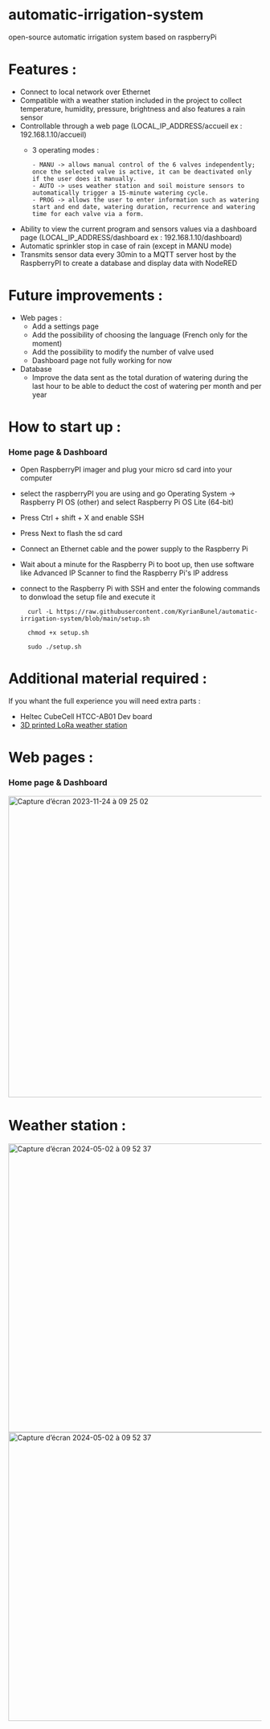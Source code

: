 # automatic-irrigation-system
open-source automatic irrigation system based on raspberryPi

# Features :
- Connect to local network over Ethernet
- Compatible with a weather station included in the project to collect temperature, humidity, pressure, brightness and also features a rain sensor
- Controllable through a web page (LOCAL_IP_ADDRESS/accueil ex : 192.168.1.10/accueil)
    - 3 operating modes :
  
          - MANU -> allows manual control of the 6 valves independently; once the selected valve is active, it can be deactivated only if the user does it manually.
          - AUTO -> uses weather station and soil moisture sensors to automatically trigger a 15-minute watering cycle.
          - PROG -> allows the user to enter information such as watering start and end date, watering duration, recurrence and watering time for each valve via a form.
- Ability to view the current program and sensors values via a dashboard page (LOCAL_IP_ADDRESS/dashboard ex : 192.168.1.10/dashboard)
- Automatic sprinkler stop in case of rain (except in MANU mode)
- Transmits sensor data every 30min to a MQTT server host by the RaspberryPI to create a database and display data with NodeRED

# Future improvements :
- Web pages :
    - Add a settings page
    - Add the possibility of choosing the language (French only for the moment)
    - Add the possibility to modify the number of valve used
    - Dashboard page not fully working for now
- Database 
    - Improve the data sent as the total duration of watering during the last hour to be able to deduct the cost of watering per month and per year

# How to start up :
### Home page & Dashboard
- Open RaspberryPI imager and plug your micro sd card into your computer
- select the raspberryPI you are using and go Operating System -> Raspberry PI OS (other) and select Raspberry Pi OS Lite (64-bit)
- Press Ctrl + shift + X and enable SSH
- Press Next to flash the sd card
- Connect an Ethernet cable and the power supply to the Raspberry Pi
- Wait about a minute for the Raspberry Pi to boot up, then use software like Advanced IP Scanner to find the Raspberry Pi's IP address
- connect to the Raspberry Pi with SSH and enter the folowing commands to donwload the setup file and execute it

        curl -L https://raw.githubusercontent.com/KyrianBunel/automatic-irrigation-system/blob/main/setup.sh

        chmod +x setup.sh

        sudo ./setup.sh

# Additional material required :
If you whant the full experience you will need extra parts :
  - Heltec CubeCell HTCC-AB01 Dev board
  - [3D printed LoRa weather station](https://github.com/KyrianBunel/3D-printed-LoRa-weather-station)

# Web pages :
### Home page & Dashboard
<img width="600" alt="Capture d’écran 2023-11-24 à 09 25 02" src="https://github.com/KyrianBunel/Automatic-Watering-System/assets/136705314/ae5d1ec4-e019-4077-bf2f-7e15ebe8740a">

# Weather station :
<img width="575" alt="Capture d’écran 2024-05-02 à 09 52 37" src="https://github.com/KyrianBunel/Automatic-Watering-System/assets/136705314/31bd3141-2804-4d15-b55d-4a1a0c62ad59"><img width="575" alt="Capture d’écran 2024-05-02 à 09 52 37" src="https://github.com/KyrianBunel/Automatic-Watering-System/assets/136705314/a941a943-170a-44f0-a0c6-2e01a71dcc4b">


